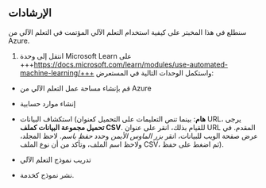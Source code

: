 ﻿---
lab:
   title: 'استخدام التعلم الآلي المؤتمت في التعلم الآلي من Azure'
---

## الإرشادات
سنطلع في هذا المخبتر على كيفية استخدام التعلم الآلي المؤتمت في التعلم الآلي من Azure.

1.	انتقل إلى وحدة Microsoft Learn على +++https://docs.microsoft.com/learn/modules/use-automated-machine-learning/+++ واستكمل الوحدات التالية في المستعرض: 

- قم بإنشاء مساحة عمل التعلم الآلي من Azure
- إنشاء موارد حسابية
- استكشاف البيانات (**هام**: بينما تنص التعليمات على التحميل كعنوان URL، يرجى **تحميل مجموعة البيانات كملف CSV**. للقيام بذلك، انقر على عنوان URL المقدم. في عرض صفحة الويب للبيانات، انقر _بزر الماوس الأيمن_ وحدد _حفظ باسم_. لاحظ المجلد، ولاحظ اسم الملف، وتأكد من أن نوع الملف CSV، ثم اضغط على حفظ). 
   
- تدريب نموذج التعلم الآلي 
- نشر نموذج كخدمة. 


